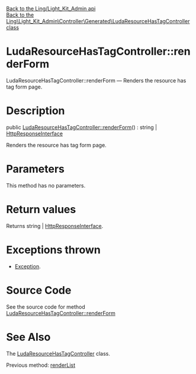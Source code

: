 [Back to the Ling/Light_Kit_Admin api](https://github.com/lingtalfi/Light_Kit_Admin/blob/master/doc/api/Ling/Light_Kit_Admin.md)<br>
[Back to the Ling\Light_Kit_Admin\Controller\Generated\LudaResourceHasTagController class](https://github.com/lingtalfi/Light_Kit_Admin/blob/master/doc/api/Ling/Light_Kit_Admin/Controller/Generated/LudaResourceHasTagController.md)


LudaResourceHasTagController::renderForm
================



LudaResourceHasTagController::renderForm — Renders the resource has tag form page.




Description
================


public [LudaResourceHasTagController::renderForm](https://github.com/lingtalfi/Light_Kit_Admin/blob/master/doc/api/Ling/Light_Kit_Admin/Controller/Generated/LudaResourceHasTagController/renderForm.md)() : string | [HttpResponseInterface](https://github.com/lingtalfi/Light/blob/master/doc/api/Ling/Light/Http/HttpResponseInterface.md)




Renders the resource has tag form page.




Parameters
================

This method has no parameters.


Return values
================

Returns string | [HttpResponseInterface](https://github.com/lingtalfi/Light/blob/master/doc/api/Ling/Light/Http/HttpResponseInterface.md).


Exceptions thrown
================

- [Exception](http://php.net/manual/en/class.exception.php).&nbsp;







Source Code
===========
See the source code for method [LudaResourceHasTagController::renderForm](https://github.com/lingtalfi/Light_Kit_Admin/blob/master/Controller/Generated/LudaResourceHasTagController.php#L40-L69)


See Also
================

The [LudaResourceHasTagController](https://github.com/lingtalfi/Light_Kit_Admin/blob/master/doc/api/Ling/Light_Kit_Admin/Controller/Generated/LudaResourceHasTagController.md) class.

Previous method: [renderList](https://github.com/lingtalfi/Light_Kit_Admin/blob/master/doc/api/Ling/Light_Kit_Admin/Controller/Generated/LudaResourceHasTagController/renderList.md)<br>

